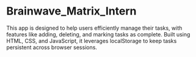 # Brainwave_Matrix_Intern
This app is designed to help users efficiently manage their tasks, with features like adding, deleting, and marking tasks as complete. Built using HTML, CSS, and JavaScript, it leverages localStorage to keep tasks persistent across browser sessions.
